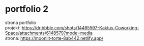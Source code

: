 # portfolio 2
strona portfolio <br>
 projekt: https://dribbble.com/shots/14465597-Kaktus-Coworking-Space/attachments/6148579?mode=media <br>
 strona: https://moonlit-torte-8ab442.netlify.app/
